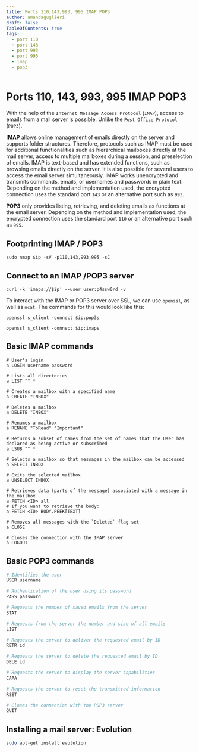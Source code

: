 ```yaml
---
title: Ports 110,143,993, 995 IMAP POP3
author: amandaguglieri
draft: false
TableOfContents: true
tags:
  - port 110
  - port 143
  - port 993
  - port 995
  - imap
  - pop3
---
```


# Ports 110, 143, 993, 995 IMAP POP3

With the help of the `Internet Message Access Protocol` (`IMAP`), access to emails from a mail server is possible. Unlike the `Post Office Protocol` (`POP3`).

**IMAP** allows online management of emails directly on the server and supports folder structures. Therefore, protocols such as IMAP must be used for additional functionalities such as hierarchical mailboxes directly at the mail server, access to multiple mailboxes during a session, and preselection of emails. IMAP is text-based and has extended functions, such as browsing emails directly on the server. It is also possible for several users to access the email server simultaneously. IMAP works unencrypted and transmits commands, emails, or usernames and passwords in plain text. Depending on the method and implementation used, the encrypted connection uses the standard port `143` or an alternative port such as `993`.

**POP3** only provides listing, retrieving, and deleting emails as functions at the email server. Depending on the method and implementation used, the encrypted connection uses the standard port `110` or an alternative port such as `995`.

## Footprinting IMAP / POP3

```shell-session
sudo nmap $ip -sV -p110,143,993,995 -sC
```


## Connect to an IMAP /POP3 server

```shell-session
curl -k 'imaps://$ip' --user user:p4ssw0rd -v
```

To interact with the IMAP or POP3 server over SSL, we can use `openssl`, as well as `ncat`. The commands for this would look like this:

```shell-session
openssl s_client -connect $ip:pop3s
```


```shell-session
openssl s_client -connect $ip:imaps
```

## Basic IMAP commands

```
# User's login
a LOGIN username password

# Lists all directories
a LIST "" *

# Creates a mailbox with a specified name
a CREATE "INBOX" 

# Deletes a mailbox
a DELETE "INBOX" 

# Renames a mailbox
a RENAME "ToRead" "Important"

# Returns a subset of names from the set of names that the User has declared as being active or subscribed
a LSUB "" *

# Selects a mailbox so that messages in the mailbox can be accessed
a SELECT INBOX

# Exits the selected mailbox
a UNSELECT INBOX

# Retrieves data (parts of the message) associated with a message in the mailbox
a FETCH <ID> all
# If you want to retrieve the body:
a FETCH <ID> BODY.PEEK[TEXT]

# Removes all messages with the `Deleted` flag set
a CLOSE

# Closes the connection with the IMAP server
a LOGOUT
```

## Basic POP3 commands

```bash
# Identifies the user
USER username

# Authentication of the user using its password
PASS password

# Requests the number of saved emails from the server
STAT

# Requests from the server the number and size of all emails
LIST 

# Requests the server to deliver the requested email by ID
RETR id

# Requests the server to delete the requested email by ID
DELE id

# Requests the server to display the server capabilities
CAPA

# Requests the server to reset the transmitted information
RSET

# Closes the connection with the POP3 server
QUIT
```


## Installing a mail server: Evolution

```bash
sudo apt-get install evolution
```